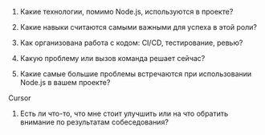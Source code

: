 
1. Какие технологии, помимо Node.js, используются в проекте?
2. Какие навыки считаются самыми важными для успеха в этой роли?
3. Как организована работа с кодом: CI/CD, тестирование, ревью?


1. Какую проблему или вызов команда решает сейчас?
2. Какие самые большие проблемы встречаются при использовании Node.js в вашем проекте?

Cursor
1. Есть ли что-то, что мне стоит улучшить или на что обратить внимание по результатам собеседования?
